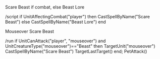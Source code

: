 Scare Beast if combat, else Beast Lore

/script if UnitAffectingCombat("player") then CastSpellByName("Scare Beast") else CastSpellByName("Beast Lore") end



Mouseover Scare Beast

/run if UnitCanAttack("player", "mouseover") and UnitCreatureType("mouseover")=="Beast" then TargetUnit("mouseover") CastSpellByName("Scare Beast") TargetLastTarget() end; PetAttack()